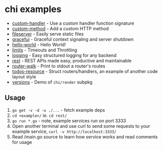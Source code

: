 chi examples
============

* [custom-handler](https://github.com/bokwoon95/weblog/pagemanager/chi/blob/master/_examples/custom-handler/main.go) - Use a custom handler function signature
* [custom-method](https://github.com/bokwoon95/weblog/pagemanager/chi/blob/master/_examples/custom-method/main.go) - Add a custom HTTP method
* [fileserver](https://github.com/bokwoon95/weblog/pagemanager/chi/blob/master/_examples/fileserver/main.go) - Easily serve static files
* [graceful](https://github.com/bokwoon95/weblog/pagemanager/chi/blob/master/_examples/graceful/main.go) - Graceful context signaling and server shutdown
* [hello-world](https://github.com/bokwoon95/weblog/pagemanager/chi/blob/master/_examples/hello-world/main.go) - Hello World!
* [limits](https://github.com/bokwoon95/weblog/pagemanager/chi/blob/master/_examples/limits/main.go) - Timeouts and Throttling
* [logging](https://github.com/bokwoon95/weblog/pagemanager/chi/blob/master/_examples/logging/main.go) - Easy structured logging for any backend
* [rest](https://github.com/bokwoon95/weblog/pagemanager/chi/blob/master/_examples/rest/main.go) - REST APIs made easy, productive and maintainable
* [router-walk](https://github.com/bokwoon95/weblog/pagemanager/chi/blob/master/_examples/router-walk/main.go) - Print to stdout a router's routes
* [todos-resource](https://github.com/bokwoon95/weblog/pagemanager/chi/blob/master/_examples/todos-resource/main.go) - Struct routers/handlers, an example of another code layout style
* [versions](https://github.com/bokwoon95/weblog/pagemanager/chi/blob/master/_examples/versions/main.go) - Demo of `chi/render` subpkg


## Usage

1. `go get -v -d -u ./...` - fetch example deps
2. `cd <example>/` ie. `cd rest/`
3. `go run *.go` - note, example services run on port 3333
4. Open another terminal and use curl to send some requests to your example service,
   `curl -v http://localhost:3333/`
5. Read <example>/main.go source to learn how service works and read comments for usage
